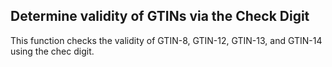 ## Determine validity of GTINs via the Check Digit
This function checks the validity of GTIN-8, GTIN-12, GTIN-13, and GTIN-14 using the chec digit.
